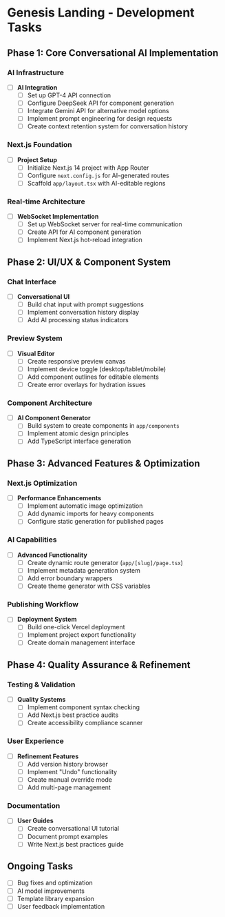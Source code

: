 # Genesis Landing - Development Tasks

## Phase 1: Core Conversational AI Implementation

### AI Infrastructure
- [ ] **AI Integration**
  - [ ] Set up GPT-4 API connection
  - [ ] Configure DeepSeek API for component generation
  - [ ] Integrate Gemini API for alternative model options
  - [ ] Implement prompt engineering for design requests
  - [ ] Create context retention system for conversation history

### Next.js Foundation
- [ ] **Project Setup**
  - [ ] Initialize Next.js 14 project with App Router
  - [ ] Configure `next.config.js` for AI-generated routes
  - [ ] Scaffold `app/layout.tsx` with AI-editable regions

### Real-time Architecture
- [ ] **WebSocket Implementation**
  - [ ] Set up WebSocket server for real-time communication
  - [ ] Create API for AI component generation
  - [ ] Implement Next.js hot-reload integration

## Phase 2: UI/UX & Component System

### Chat Interface
- [ ] **Conversational UI**
  - [ ] Build chat input with prompt suggestions
  - [ ] Implement conversation history display
  - [ ] Add AI processing status indicators

### Preview System
- [ ] **Visual Editor**
  - [ ] Create responsive preview canvas
  - [ ] Implement device toggle (desktop/tablet/mobile)
  - [ ] Add component outlines for editable elements
  - [ ] Create error overlays for hydration issues

### Component Architecture
- [ ] **AI Component Generator**
  - [ ] Build system to create components in `app/components`
  - [ ] Implement atomic design principles
  - [ ] Add TypeScript interface generation

## Phase 3: Advanced Features & Optimization

### Next.js Optimization
- [ ] **Performance Enhancements**
  - [ ] Implement automatic image optimization
  - [ ] Add dynamic imports for heavy components
  - [ ] Configure static generation for published pages

### AI Capabilities
- [ ] **Advanced Functionality**
  - [ ] Create dynamic route generator (`app/[slug]/page.tsx`)
  - [ ] Implement metadata generation system
  - [ ] Add error boundary wrappers
  - [ ] Create theme generator with CSS variables

### Publishing Workflow
- [ ] **Deployment System**
  - [ ] Build one-click Vercel deployment
  - [ ] Implement project export functionality
  - [ ] Create domain management interface

## Phase 4: Quality Assurance & Refinement

### Testing & Validation
- [ ] **Quality Systems**
  - [ ] Implement component syntax checking
  - [ ] Add Next.js best practice audits
  - [ ] Create accessibility compliance scanner

### User Experience
- [ ] **Refinement Features**
  - [ ] Add version history browser
  - [ ] Implement "Undo" functionality
  - [ ] Create manual override mode
  - [ ] Add multi-page management

### Documentation
- [ ] **User Guides**
  - [ ] Create conversational UI tutorial
  - [ ] Document prompt examples
  - [ ] Write Next.js best practices guide

## Ongoing Tasks
- [ ] Bug fixes and optimization
- [ ] AI model improvements
- [ ] Template library expansion
- [ ] User feedback implementation